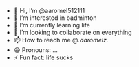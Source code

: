 - 👋 Hi, I’m @aaromel512111
- 👀 I’m interested in badminton 
- 🌱 I’m currently learning life
- 💞️ I’m looking to collaborate on everything 
- 📫 How to reach me @_.aaromelz._
- 😄 Pronouns: ...
- ⚡ Fun fact: life sucks

<!---
aaromel512111/aaromel512111 is a ✨ special ✨ repository because its `README.md` (this file) appears on your GitHub profile.
You can click the Preview link to take a look at your changes.
--->
